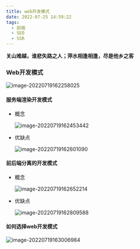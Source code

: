 ```yaml
---
title: web开发模式
date: 2022-07-25 14:59:22
tags:
  - 前端
  - SEO
  - SSR
---
```

**关山难越，谁悲失路之人；萍水相逢相逢，尽是他乡之客**
<!--more-->

### Web开发模式

![image-20220719162258025](http://img.buxiaoxing.com/uPic/2022/07/19162300-sOFguR-image-20220719162258025.png)

#### 服务端渲染开发模式

- 概念

  ![image-20220719162453442](http://img.buxiaoxing.com/uPic/2022/07/19162454-MBCvop-image-20220719162453442.png)

- 优缺点

  ![image-20220719162601090](http://img.buxiaoxing.com/uPic/2022/07/19162602-bmJ3Ew-image-20220719162601090.png)

#### 前后端分离的开发模式

- 概念

  ![image-20220719162652214](http://img.buxiaoxing.com/uPic/2022/07/19162654-HFSq8k-image-20220719162652214.png)

- 优缺点

  ![image-20220719162809588](http://img.buxiaoxing.com/uPic/2022/07/19162811-bOaflt-image-20220719162809588.png)

#### 如何选择web开发模式

![image-20220719163006984](http://img.buxiaoxing.com/uPic/2022/07/19163008-XyyBI0-image-20220719163006984.png)